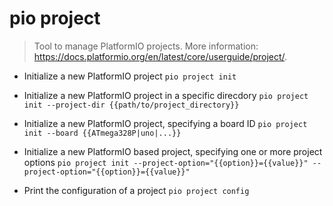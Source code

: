# pio project
> Tool to manage PlatformIO projects.
> More information: <https://docs.platformio.org/en/latest/core/userguide/project/>.

- Initialize a new PlatformIO project
`pio project init`

- Initialize a new PlatformIO project in a specific direcdory
`pio project init --project-dir {{path/to/project_directory}}`

- Initialize a new PlatformIO project, specifying a board ID
`pio project init --board {{ATmega328P|uno|...}}`

- Initialize a new PlatformIO based project, specifying one or more project options
`pio project init --project-option="{{option}}={{value}}" --project-option="{{option}}={{value}}"`

- Print the configuration of a project
`pio project config`

